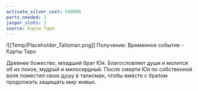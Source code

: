 ```yaml
---
activate_silver_cost: 500000
parts_needed: 1
jasper_slots: 3
source: Карты Таро
---
```

![[Temp/Placeholder_Talisman.png]]
Получение: Временное событие - Карты Таро

Древнее божество, младший брат Юя. Благословляет души и молится об их покое, мудрый и милосердный. После смерти Юя по собственной воле поместил свою душу в талисман, чтобы вместе с братом продолжать защищать мир живых.
